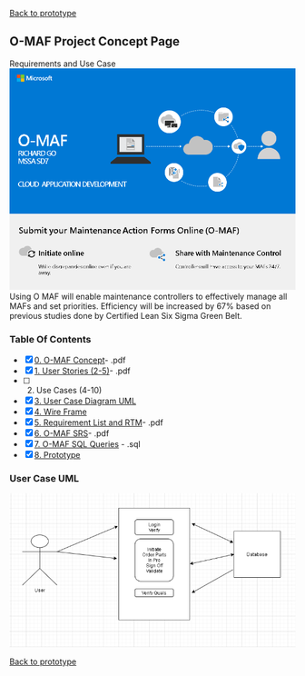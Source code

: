 [Back to prototype](https://github.com/gowebUSA/MSSA-Project/tree/master/TSQL/Project-Step-7/prototype#online---maintenance-action-forms-o-maf)
## O-MAF Project Concept Page
Requirements and Use Case
![O-MAF Concept](O-MAF-concept.png)
Using O MAF will enable maintenance controllers to
effectively manage all MAFs and set priorities.
Efficiency will be increased by 67% based on
previous studies done by Certified Lean Six Sigma
Green Belt.

### Table Of Contents
- [X] [0. O-MAF Concept](O-MAF%20Concept.pdf)- .pdf
- [X] [1. User Stories (2-5)](User%20Story.pdf)- .pdf
- [ ] 2. Use Cases (4-10)
- [X] [3. User Case Diagram UML](#user-case-uml)
- [X] [4. Wire Frame](https://github.com/gowebUSA/MSSA-Project/tree/master/TSQL/Project-Step-7/Wire%20Frame)
- [X] [5. Requirement List and RTM](Requirement%20List%20and%20RTM.pdf)- .pdf
- [X] [6. O-MAF SRS](O-MAF%20srs.pdf)- .pdf
- [X] [7. O-MAF SQL Queries](https://github.com/gowebUSA/MSSA-Project/blob/master/T-SQL/o_maf.sql) - .sql
- [X] [8. Prototype](https://github.com/gowebUSA/MSSA-Project/tree/master/TSQL/Project-Step-7/prototype#online---maintenance-action-forms-o-maf)

### User Case UML
![User Case Diagram UML](Case%20UML.png)

[Back to prototype](https://github.com/gowebUSA/MSSA-Project/tree/master/TSQL/Project-Step-7/prototype#online---maintenance-action-forms-o-maf)

